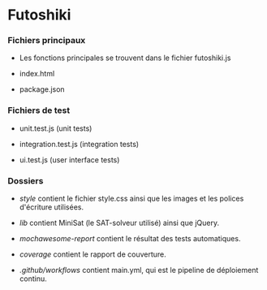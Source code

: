 # Futoshiki

### Fichiers principaux

- Les fonctions principales se trouvent dans le fichier futoshiki.js

- index.html

- package.json

### Fichiers de test

- unit.test.js (unit tests)

- integration.test.js (integration tests)

- ui.test.js (user interface tests)

### Dossiers

- *style* contient le fichier  style.css ainsi que les images et les polices d'écriture utilisées.

- *lib* contient MiniSat (le SAT-solveur utilisé) ainsi que jQuery.

- *mochawesome-report* contient le résultat des tests automatiques.

- *coverage* contient le rapport de couverture.

- *.github/workflows* contient main.yml, qui est le pipeline de déploiement continu.

